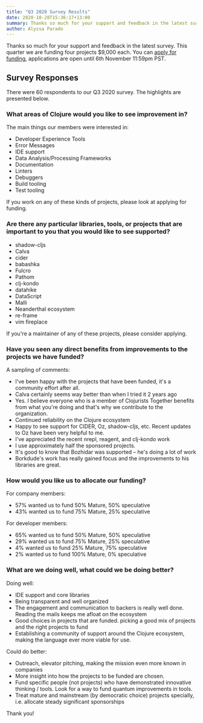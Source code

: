 ```yaml
---
title: "Q3 2020 Survey Results"
date: 2020-10-28T15:36:17+13:00
summary: Thanks so much for your support and feedback in the latest survey. This quarter we are funding four projects $9,000 each, applications are open until 6th November 11:59pm PST.
author: Alyssa Parado
---
```


Thanks so much for your support and feedback in the latest survey. This quarter we are funding four projects $9,000 each. You can [apply for funding](https://www.clojuriststogether.org/open-source/), applications are open until 6th November 11:59pm PST.

## Survey Responses

There were 60 respondents to our Q3 2020 survey. The highlights are presented below.

### What areas of Clojure would you like to see improvement in?

The main things our members were interested in:

- Developer Experience Tools
- Error Messages
- IDE support
- Data Analysis/Processing Frameworks
- Documentation
- Linters
- Debuggers
- Build tooling
- Test tooling

If you work on any of these kinds of projects, please look at applying for funding.

### Are there any particular libraries, tools, or projects that are important to you that you would like to see supported?

- shadow-cljs
- Calva
- cider
- babashka
- Fulcro
- Pathom
- clj-kondo
- datahike
- DataScript
- Malli
- Neanderthal ecosystem
- re-frame
- vim fireplace

If you're a maintainer of any of these projects, please consider applying.



### Have you seen any direct benefits from improvements to the projects we have funded?

A sampling of comments:

- I've been happy with the projects that have been funded, it's a community effort after all.
- Calva certainly seems way better than when I tried it 2 years ago
- Yes. I believe everyone who is a member of Clojurists Together benefits from what you're doing and that's why we contribute to the organization.
- Continued reliability on the Clojure ecosystem
- Happy to see support for CIDER, Oz, shadow-cljs, etc. Recent updates to Oz have been very helpful to me.
- I've appreciated the recent nrepl, reagent, and clj-kondo work
- I use approximately half the sponsored projects.
- It's good to know that Bozhidar was supported – he's doing a lot of work
- Borkdude's work has really gained focus and the improvements to his libraries are great.

### How would you like us to allocate our funding?

For company members:

- 57% wanted us to fund 50% Mature, 50% speculative
- 43% wanted us to fund 75% Mature, 25% speculative

For developer members:

- 65% wanted us to fund 50% Mature, 50% speculative
- 29% wanted us to fund 75% Mature, 25% speculative
- 4% wanted us to fund 25% Mature, 75% speculative
- 2% wanted us to fund 100% Mature, 0% speculative



### What are we doing well, what could we be doing better?

Doing well:

- IDE support and core libraries
- Being transparent and well organized
- The engagement and communication to backers is really well done. Reading the mails keeps me afloat on the ecosystem
- Good choices in projects that are funded. picking a good mix of projects and the right projects to fund
- Establishing a community of support around the Clojure ecosystem, making the language ever more viable for use.


Could do better:

- Outreach, elevator pitching, making the mission even more known in companies
- More insight into how the projects to be funded are chosen.
- Fund specific people (not projects) who have demonstrated innovative thinking / tools.  Look for a way to fund quantum improvements in tools.
- Treat mature and mainstream (by democratic choice) projects specially, i.e. allocate steady significant sponsorships

Thank you!
